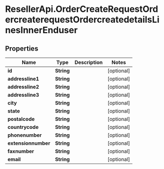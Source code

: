 # ResellerApi.OrderCreateRequestOrdercreaterequestOrdercreatedetailsLinesInnerEnduser

## Properties

Name | Type | Description | Notes
------------ | ------------- | ------------- | -------------
**id** | **String** |  | [optional] 
**addressline1** | **String** |  | [optional] 
**addressline2** | **String** |  | [optional] 
**addressline3** | **String** |  | [optional] 
**city** | **String** |  | [optional] 
**state** | **String** |  | [optional] 
**postalcode** | **String** |  | [optional] 
**countrycode** | **String** |  | [optional] 
**phonenumber** | **String** |  | [optional] 
**extensionnumber** | **String** |  | [optional] 
**faxnumber** | **String** |  | [optional] 
**email** | **String** |  | [optional] 


